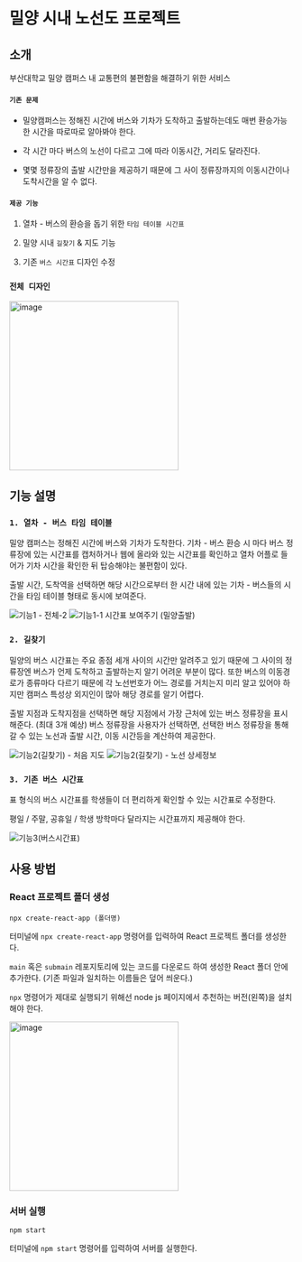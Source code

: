 # 밀양 시내 노선도 프로젝트

## 소개

부산대학교 밀양 캠퍼스 내 교통편의 불편함을 해결하기 위한 서비스

#### `기존 문제`

- 밀양캠퍼스는 정해진 시간에 버스와 기차가 도착하고 출발하는데도 매번 환승가능한 시간을 따로따로 알아봐야 한다.

- 각 시간 마다 버스의 노선이 다르고 그에 따라 이동시간, 거리도 달라진다.
   
- 몇몇 정류장의 출발 시간만을 제공하기 때문에 그 사이 정류장까지의 이동시간이나 도착시간을 알 수 없다.
   
#### `제공 기능`

1. 열차 - 버스의 환승을 돕기 위한 `타임 테이블 시간표` 

2. 밀양 시내 `길찾기` & 지도 기능

3. 기존 `버스 시간표` 디자인 수정

### `전체 디자인`

<img width="300px" alt="image" src="https://user-images.githubusercontent.com/80307321/197475873-9fb9b024-8b9f-4a5e-bc38-24d23d31091a.png">

## 기능 설명

### `1. 열차 - 버스 타임 테이블`

밀양 캠퍼스는 정해진 시간에 버스와 기차가 도착한다. 기차 - 버스 환승 시 마다 버스 정류장에 있는 시간표를 캡처하거나 웹에 올라와 있는 시간표를 확인하고 열차 어플로 들어가 기차 시간을 확인한 뒤 탑승해야는 불편함이 있다. 

출발 시간, 도착역을 선택하면 해당 시간으로부터 한 시간 내에 있는 기차 - 버스들의 시간을 타임 테이블 형태로 동시에 보여준다. 


![기능1 - 전체-2](https://user-images.githubusercontent.com/80307321/197461059-43d68ae4-38b7-42c6-bc6f-8afb54e6b7d7.png)
![기능1-1 시간표 보여주기 (밀양출발)](https://user-images.githubusercontent.com/80307321/197463754-1cc64085-7fff-4119-8ae9-f5f874657b0c.png)




### `2. 길찾기`

밀양의 버스 시간표는 주요 종점 세개 사이의 시간만 알려주고 있기 때문에 그 사이의 정류장엔 버스가 언제 도착하고 출발하는지 알기 어려운 부분이 많다. 또한 버스의 이동경로가 종류마다 다르기 때문에 각 노선번호가 어느 경로를 거치는지 미리 알고 있어야 하지만 캠퍼스 특성상 외지인이 많아 해당 경로를 알기 어렵다.

출발 지점과 도착지점을 선택하면 해당 지점에서 가장 근처에 있는 버스 정류장을 표시해준다. (최대 3개 예상) 버스 정류장을 사용자가 선택하면, 선택한 버스 정류장을 통해 갈 수 있는 노선과 출발 시간, 이동 시간등을 계산하여 제공한다. 

![기능2(길찾기) - 처음 지도](https://user-images.githubusercontent.com/80307321/197465237-00e17164-5312-4de0-bc25-3761c5b9aecd.png)
![기능2(길찾기) - 노선 상세정보](https://user-images.githubusercontent.com/80307321/197461183-ae016124-a647-4a79-a13c-329b7e934623.png)

### `3. 기존 버스 시간표`

표 형식의 버스 시간표를 학생들이 더 편리하게 확인할 수 있는 시간표로 수정한다. 

평일 / 주말, 공휴일 / 학생 방학마다 달라지는 시간표까지 제공해야 한다.

![기능3(버스시간표)](https://user-images.githubusercontent.com/80307321/197460874-3c504a33-e4e3-4fc9-aa88-fa2c4c8c1c15.png)


## 사용 방법

### React 프로젝트 폴더 생성

```
npx create-react-app (폴더명)
```

터미널에 `npx create-react-app` 명령어를 입력하여 React 프로젝트 폴더를 생성한다.

`main` 혹은 `submain` 레포지토리에 있는 코드를 다운로드 하여 생성한 React 폴더 안에 추가한다. (기존 파일과 일치하는 이름들은 덮어 씌운다.)

`npx` 명령어가 제대로 실행되기 위해선 node js 페이지에서 추천하는 버전(왼쪽)을 설치해야 한다.

<img width="300" alt="image" src="https://user-images.githubusercontent.com/80307321/197467393-e484b1f1-e2dd-4e6b-a82d-a19442e92de2.png">


### 서버 실행

```
npm start
```

터미널에 `npm start` 명령어를 입력하여 서버를 실행한다.
